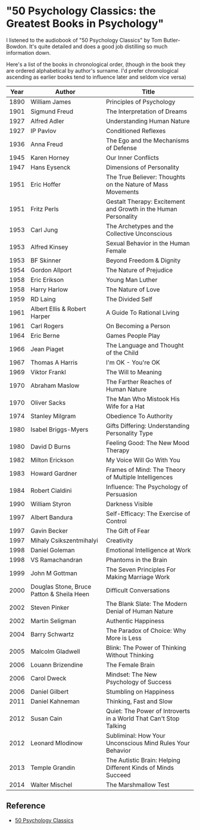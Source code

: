 ﻿# "50 Psychology Classics: the Greatest Books in Psychology"

I listened to the audiobook of "50 Psychology Classics" by Tom Butler-Bowdon. It's quite detailed and does a good job distilling so much information down.

Here's a list of the books in chronological order, (though in the book they are ordered alphabetical by author's surname. I'd prefer chronological ascending as earlier books tend to influence later and seldom vice versa)

|Year|Author|Title|
|----|------|-----|
|1890|William James|Principles of Psychology|
|1901|Sigmund Freud|The Interpretation of Dreams|
|1927|Alfred Adler|Understanding Human Nature|
|1927|IP Pavlov|Conditioned Reflexes|
|1936|Anna Freud|The Ego and the Mechanisms of Defense|
|1945|Karen Horney|Our Inner Conflicts|
|1947|Hans Eysenck|Dimensions of Personality|
|1951|Eric Hoffer|The True Believer: Thoughts on the Nature of Mass Movements|
|1951|Fritz Perls|Gestalt Therapy: Excitement and Growth in the Human Personality|
|1953|Carl Jung|The Archetypes and the Collective Unconscious|
|1953|Alfred Kinsey|Sexual Behavior in the Human Female|
|1953|BF Skinner|Beyond Freedom & Dignity|
|1954|Gordon Allport|The Nature of Prejudice|
|1958|Eric Erikson|Young Man Luther|
|1958|Harry Harlow|The Nature of Love|
|1959|RD Laing|The Divided Self|
|1961|Albert Ellis & Robert Harper|A Guide To Rational Living|
|1961|Carl Rogers|On Becoming a Person|
|1964|Eric Berne|Games People Play|
|1966|Jean Piaget|The Language and Thought of the Child|
|1967|Thomas A Harris|I'm OK - You're OK|
|1969|Viktor Frankl|The Will to Meaning|
|1970|Abraham Maslow|The Farther Reaches of Human Nature|
|1970|Oliver Sacks|The Man Who Mistook His Wife for a Hat|
|1974|Stanley Milgram|Obedience To Authority|
|1980|Isabel Briggs-Myers|Gifts Differing: Understanding Personality Type|
|1980|David D Burns|Feeling Good: The New Mood Therapy|
|1982|Milton Erickson|My Voice Will Go With You|
|1983|Howard Gardner|Frames of Mind: The Theory of Multiple Intelligences|
|1984|Robert Cialdini|Influence: The Psychology of Persuasion|
|1990|William Styron|Darkness Visible|
|1997|Albert Bandura|Self-Efficacy: The Exercise of Control|
|1997|Gavin Becker|The Gift of Fear|
|1997|Mihaly Csikszentmihalyi|Creativity|
|1998|Daniel Goleman|Emotional Intelligence at Work|
|1998|VS Ramachandran|Phantoms in the Brain|
|1999|John M Gottman|The Seven Principles For Making Marriage Work|
|2000|Douglas Stone, Bruce Patton & Sheila Heen|Difficult Conversations|
|2002|Steven Pinker|The Blank Slate: The Modern Denial of Human Nature|
|2002|Martin Seligman|Authentic Happiness|
|2004|Barry Schwartz|The Paradox of Choice: Why More is Less|
|2005|Malcolm Gladwell|Blink: The Power of Thinking Without Thinking|
|2006|Louann Brizendine|The Female Brain|
|2006|Carol Dweck|Mindset: The New Psychology of Success|
|2006|Daniel Gilbert|Stumbling on Happiness|
|2011|Daniel Kahneman|Thinking, Fast and Slow|
|2012|Susan Cain|Quiet: The Power of Introverts in a World That Can't Stop Talking|
|2012|Leonard Mlodinow|Subliminal: How Your Unconscious Mind Rules Your Behavior|
|2013|Temple Grandin|The Autistic Brain: Helping Different Kinds of Minds Succeed|
|2014|Walter Mischel|The Marshmallow Test|

## Reference

- [50 Psychology Classics](http://www.butler-bowdon.com/50-psychology-classics.html)
